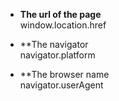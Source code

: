 * **The url of the page**   
window.location.href   

* **The navigator    
navigator.platform

* **The browser name    
navigator.userAgent
